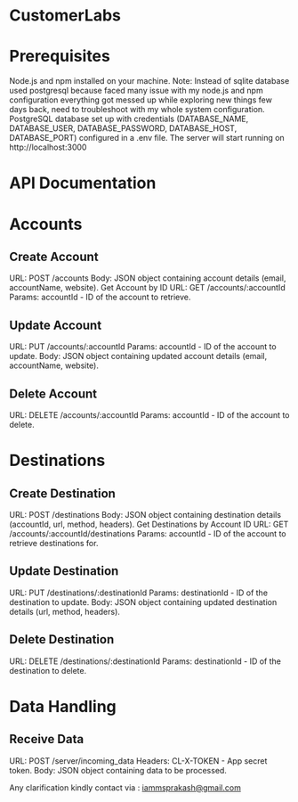 # CustomerLabs

# Prerequisites
Node.js and npm installed on your machine.
Note: Instead of sqlite database used postgresql because faced many issue with my node.js and npm configuration everything got messed up while exploring new things few days back, need to troubleshoot with my whole system configuration. 
PostgreSQL database set up with credentials (DATABASE_NAME, DATABASE_USER, DATABASE_PASSWORD, DATABASE_HOST, DATABASE_PORT) configured in a .env file.
The server will start running on http://localhost:3000
# API Documentation

# Accounts

## Create Account
URL: POST /accounts
Body: JSON object containing account details (email, accountName, website).
Get Account by ID
URL: GET /accounts/:accountId
Params: accountId - ID of the account to retrieve.
## Update Account
URL: PUT /accounts/:accountId
Params: accountId - ID of the account to update.
Body: JSON object containing updated account details (email, accountName, website).
## Delete Account
URL: DELETE /accounts/:accountId
Params: accountId - ID of the account to delete.

# Destinations

## Create Destination
URL: POST /destinations
Body: JSON object containing destination details (accountId, url, method, headers).
Get Destinations by Account ID
URL: GET /accounts/:accountId/destinations
Params: accountId - ID of the account to retrieve destinations for.
## Update Destination
URL: PUT /destinations/:destinationId
Params: destinationId - ID of the destination to update.
Body: JSON object containing updated destination details (url, method, headers).
## Delete Destination
URL: DELETE /destinations/:destinationId
Params: destinationId - ID of the destination to delete.

# Data Handling
## Receive Data
URL: POST /server/incoming_data
Headers: CL-X-TOKEN - App secret token.
Body: JSON object containing data to be processed.

Any clarification kindly contact via : iammsprakash@gmail.com
